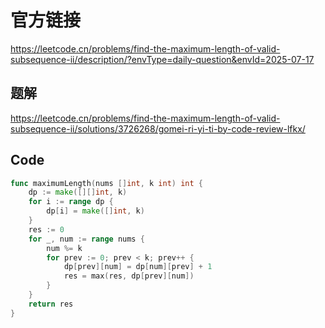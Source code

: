 # 官方链接
https://leetcode.cn/problems/find-the-maximum-length-of-valid-subsequence-ii/description/?envType=daily-question&envId=2025-07-17

## 题解
https://leetcode.cn/problems/find-the-maximum-length-of-valid-subsequence-ii/solutions/3726268/gomei-ri-yi-ti-by-code-review-lfkx/

## Code
```go
func maximumLength(nums []int, k int) int {
    dp := make([][]int, k)
    for i := range dp {
        dp[i] = make([]int, k)
    }
    res := 0
    for _, num := range nums {
        num %= k
        for prev := 0; prev < k; prev++ {
            dp[prev][num] = dp[num][prev] + 1
            res = max(res, dp[prev][num])
        }
    }
    return res
}
```